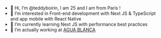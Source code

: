 - 👋 Hi, I’m @teddyboirin, I am 25 and I am  from Paris !
- 👀 I’m interested in Front-end development with Next JS & TypeScript and app mobile with React Native
- 🌱 I’m currently learning Next JS with performance best practices
- 💞️ I’m actually working at [AGUA BLANCA](https://aguablanca.co)

<!---
teddyboirin/teddyboirin is a ✨ special ✨ repository because its `README.md` (this file) appears on your GitHub profile.
You can click the Preview link to take a look at your changes.
--->

